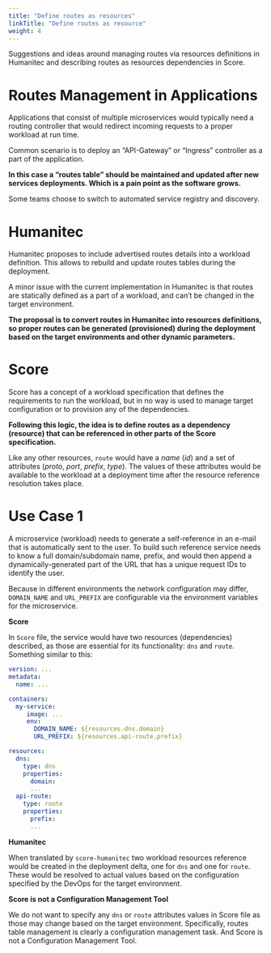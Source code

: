 ```yaml
---
title: "Define routes as resources"
linkTitle: "Define routes as resource"
weight: 4
---
```


Suggestions and ideas around managing routes via resources definitions in Humanitec and describing routes as resources dependencies in Score.

# Routes Management in Applications

Applications that consist of multiple microservices would typically need a routing controller that would redirect incoming requests to a proper workload at run time.

Common scenario is to deploy an “API-Gateway” or “Ingress” controller as a part of the application.

**In this case a “routes table” should be maintained and updated after new services deployments. Which is a pain point as the software grows.**

Some teams choose to switch to automated service registry and discovery.

# Humanitec

Humanitec proposes to include advertised routes details into a workload definition. This allows to rebuild and update routes tables during the deployment.

A minor issue with the current implementation in Humanitec is that routes are statically defined as a part of a workload, and can’t be changed in the target environment.

**The proposal is to convert routes in Humanitec into resources definitions, so proper routes can be generated (provisioned) during the deployment based on the target environments and other dynamic parameters.**

# Score

Score has a concept of a workload specification that defines the requirements to run the workload, but in no way is used to manage target configuration or to provision any of the dependencies.

**Following this logic, the idea is to define routes as a dependency (resource) that can be referenced in other parts of the Score specification.**

Like any other resources, `route` would have a _name_ (_id_) and a set of attributes (_proto_, _port_, _prefix_, _type_). The values of these attributes would be available to the workload at a deployment time after the resource reference resolution takes place.

# Use Case 1

A microservice (workload) needs to generate a self-reference in an e-mail that is automatically sent to the user. To build such reference service needs to know a full domain/subdomain name, prefix, and would then append a dynamically-generated part of the URL that has a unique request IDs to identify the user.

Because in different environments the network configuration may differ, `DOMAIN_NAME` and `URL_PREFIX` are configurable via the environment variables for the microservice.

**Score**

In `Score` file, the service would have two resources (dependencies) described, as those are essential for its functionality: `dns` and `route`. Something similar to this:

```yaml
version: ...
metadata:
  name: ...

containers:
  my-service:
     image: ...
     env:
       DOMAIN_NAME: ${resources.dns.domain}
       URL_PREFIX: ${resources.api-route.prefix}

resources:
  dns:
    type: dns
    properties:
      domain:
      ...
  api-route:
    type: route
    properties:
      prefix:
      ...
```

**Humanitec**

When translated by `score-humanitec` two workload resources reference would be created in the deployment delta, one for `dns` and one for `route`. These would be resolved to actual values based on the configuration specified by the DevOps for the target environment.

**Score is not a Configuration Management Tool**

We do not want to specify any `dns` or `route` attributes values in Score file as those may change based on the target environment. Specifically, routes table management is clearly a configuration management task. And Score is not a Configuration Management Tool.
